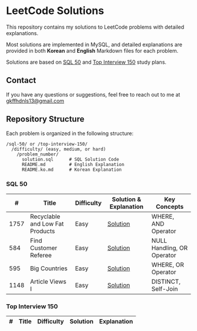 # LeetCode Solutions

This repository contains my solutions to LeetCode problems with detailed explanations.

Most solutions are implemented in MySQL, and detailed explanations are provided in both **Korean** and **English** Markdown files for each problem.

Solutions are based on [SQL 50](https://leetcode.com/studyplan/top-sql-50/) and [Top Interview 150](https://leetcode.com/studyplan/top-interview-150/) study plans.

## Contact

If you have any questions or suggestions, feel free to reach out to me at gkffhdnls13@gmail.com

## Repository Structure

Each problem is organized in the following structure:

```
/sql-50/ or /top-interview-150/
  /difficulty/ (easy, medium, or hard)
    /problem_number/
      solution.sql      # SQL Solution Code
      README.md         # English Explanation
      README.ko.md      # Korean Explanation
```

### SQL 50

| #    | Title                           | Difficulty | Solution & Explanation          | Key Concepts               |
| ---- | ------------------------------- | ---------- | ------------------------------- | -------------------------- |
| 1757 | Recyclable and Low Fat Products | Easy       | [Solution](./sql-50/eazy/1757/) | WHERE, AND Operator        |
| 584  | Find Customer Referee           | Easy       | [Solution](./sql-50/easy/584/)  | NULL Handling, OR Operator |
| 595  | Big Countries                    | Easy       | [Solution](./sql-50/easy/595/)  | WHERE, OR Operator         |
| 1148 | Article Views I | Easy       | [Solution](./sql-50/eazy/1148/) | DISTINCT, Self-Join         |



### Top Interview 150

| #   | Title | Difficulty | Solution | Explanation |
| --- | ----- | ---------- | -------- | ----------- |
